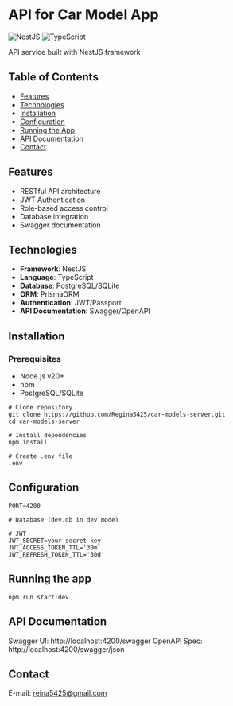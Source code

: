 # API for Car Model App

![NestJS](https://img.shields.io/badge/NestJS-E0234E?style=for-the-badge&logo=nestjs&logoColor=white)
![TypeScript](https://img.shields.io/badge/TypeScript-3178C6?style=for-the-badge&logo=typescript&logoColor=white)

API service built with NestJS framework

## Table of Contents

- [Features](#features)
- [Technologies](#technologies)
- [Installation](#installation)
- [Configuration](#configuration)
- [Running the App](#running-the-app)
- [API Documentation](#api-documentation)
- [Contact](#contact)

## Features

- RESTful API architecture
- JWT Authentication
- Role-based access control
- Database integration
- Swagger documentation

## Technologies

- **Framework**: NestJS
- **Language**: TypeScript
- **Database**: PostgreSQL/SQLite
- **ORM**: PrismaORM
- **Authentication**: JWT/Passport
- **API Documentation**: Swagger/OpenAPI

## Installation

### Prerequisites

- Node.js v20+
- npm
- PostgreSQL/SQLite

```
# Clone repository
git clone https://github.com/Regina5425/car-models-server.git
cd car-models-server

# Install dependencies
npm install

# Create .env file
.env
```

## Configuration

```
PORT=4200

# Database (dev.db in dev mode)

# JWT
JWT_SECRET=your-secret-key
JWT_ACCESS_TOKEN_TTL='30m'
JWT_REFRESH_TOKEN_TTL='30d'
```

## Running the app

```
npm run start:dev
```

## API Documentation

Swagger UI: http://localhost:4200/swagger
OpenAPI Spec: http://localhost:4200/swagger/json

## Contact

E-mail: reina5425@gmail.com
